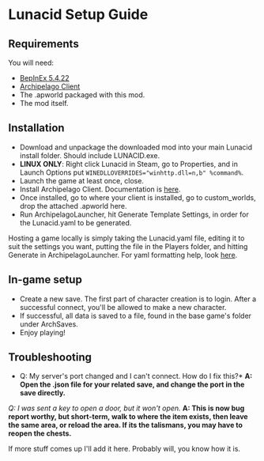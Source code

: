 # Lunacid Setup Guide
## Requirements

You will need:
- [BepInEx 5.4.22](https://github.com/BepInEx/BepInEx/releases/tag/v5.4.22)
- [Archipelago Client](https://github.com/ArchipelagoMW/Archipelago/releases/tag/0.4.4)
- The .apworld packaged with this mod.
- The mod itself.

## Installation

- Download and unpackage the downloaded mod into your main Lunacid install folder.  Should include LUNACID.exe.
- **LINUX ONLY**: Right click Lunacid in Steam, go to Properties, and in Launch Options put `WINEDLLOVERRIDES="winhttp.dll=n,b" %command%`.
- Launch the game at least once, close.
- Install Archipelago Client.  Documentation is [here](https://archipelago.gg/tutorial/Archipelago/setup/en).
- Once installed, go to where your client is installed, go to custom_worlds, drop the attached .apworld here.
- Run ArchipelagoLauncher, hit Generate Template Settings, in order for the Lunacid.yaml to be generated.

Hosting a game locally is simply taking the Lunacid.yaml file, editing it to suit the settings you want, putting the file in the Players folder, and hitting Generate in ArchipelagoLauncher.  For yaml formatting help, look [here](https://archipelago.gg/tutorial/Archipelago/advanced_settings/en).

## In-game setup

- Create a new save.  The first part of character creation is to login.  After a successful connect, you'll be allowed to make a new character. 
- If successful, all data is saved to a file, found in the base game's folder under ArchSaves.
- Enjoy playing!

## Troubleshooting

* Q: My server's port changed and I can't connect.  How do I fix this?*
**A: Open the .json file for your related save, and change the port in the save directly.**

*Q: I was sent a key to open a door, but it won't open.*
**A: This is now bug report worthy, but short-term, walk to where the item exists, then leave the same area, or reload the area.  If its the talismans, you may have to reopen the chests.**

If more stuff comes up I'll add it here.  Probably will, you know how it is.
